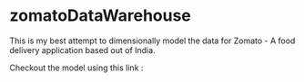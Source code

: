 # zomatoDataWarehouse

This is my best attempt to dimensionally model the data for Zomato - A food delivery application based out of India.

Checkout the model using this link :  
